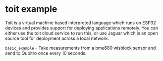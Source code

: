 # toit example

Toit is a virtual machine based interpreted language which runs on ESP32 devices and provides support for deploying applications remotely. You can either use the toit cloud service to run this, or use Jaguar which is an open source tool for deployment across a local network.

`basic_example` - Take measurements from a bme680 wisblock sensor and send to Qubitro once every 10 seconds.
